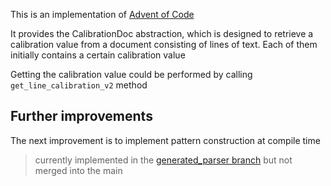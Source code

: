 This is an implementation of [Advent of Code](https://adventofcode.com/2023/day/1)

It provides the CalibrationDoc abstraction, which is designed to retrieve a calibration value from a document consisting of lines of text. Each of them initially contains a certain calibration value

Getting the calibration value could be performed by calling `get_line_calibration_v2` method

## Further improvements

The next improvement is to implement pattern construction at compile time

> currently implemented in the 
> [generated_parser branch](https://github.com/rozhkovdmitrii/elves-challenge/tree/generated_parser)
> but not merged into the main